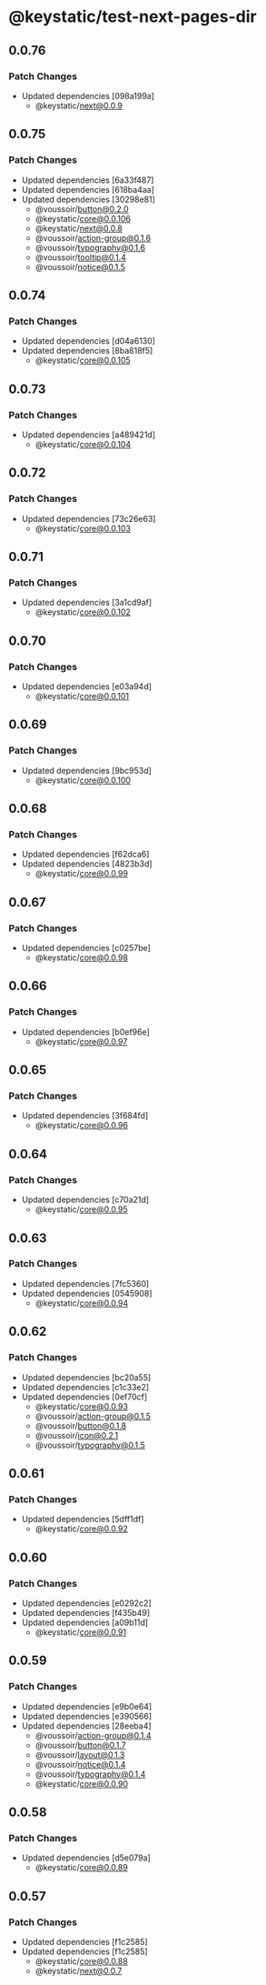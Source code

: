 # @keystatic/test-next-pages-dir

## 0.0.76

### Patch Changes

- Updated dependencies [098a199a]
  - @keystatic/next@0.0.9

## 0.0.75

### Patch Changes

- Updated dependencies [6a33f487]
- Updated dependencies [618ba4aa]
- Updated dependencies [30298e81]
  - @voussoir/button@0.2.0
  - @keystatic/core@0.0.106
  - @keystatic/next@0.0.8
  - @voussoir/action-group@0.1.6
  - @voussoir/typography@0.1.6
  - @voussoir/tooltip@0.1.4
  - @voussoir/notice@0.1.5

## 0.0.74

### Patch Changes

- Updated dependencies [d04a6130]
- Updated dependencies [8ba818f5]
  - @keystatic/core@0.0.105

## 0.0.73

### Patch Changes

- Updated dependencies [a489421d]
  - @keystatic/core@0.0.104

## 0.0.72

### Patch Changes

- Updated dependencies [73c26e63]
  - @keystatic/core@0.0.103

## 0.0.71

### Patch Changes

- Updated dependencies [3a1cd9af]
  - @keystatic/core@0.0.102

## 0.0.70

### Patch Changes

- Updated dependencies [e03a94d]
  - @keystatic/core@0.0.101

## 0.0.69

### Patch Changes

- Updated dependencies [9bc953d]
  - @keystatic/core@0.0.100

## 0.0.68

### Patch Changes

- Updated dependencies [f62dca6]
- Updated dependencies [4823b3d]
  - @keystatic/core@0.0.99

## 0.0.67

### Patch Changes

- Updated dependencies [c0257be]
  - @keystatic/core@0.0.98

## 0.0.66

### Patch Changes

- Updated dependencies [b0ef96e]
  - @keystatic/core@0.0.97

## 0.0.65

### Patch Changes

- Updated dependencies [3f684fd]
  - @keystatic/core@0.0.96

## 0.0.64

### Patch Changes

- Updated dependencies [c70a21d]
  - @keystatic/core@0.0.95

## 0.0.63

### Patch Changes

- Updated dependencies [7fc5360]
- Updated dependencies [0545908]
  - @keystatic/core@0.0.94

## 0.0.62

### Patch Changes

- Updated dependencies [bc20a55]
- Updated dependencies [c1c33e2]
- Updated dependencies [0ef70cf]
  - @keystatic/core@0.0.93
  - @voussoir/action-group@0.1.5
  - @voussoir/button@0.1.8
  - @voussoir/icon@0.2.1
  - @voussoir/typography@0.1.5

## 0.0.61

### Patch Changes

- Updated dependencies [5dff1df]
  - @keystatic/core@0.0.92

## 0.0.60

### Patch Changes

- Updated dependencies [e0292c2]
- Updated dependencies [f435b49]
- Updated dependencies [a09b11d]
  - @keystatic/core@0.0.91

## 0.0.59

### Patch Changes

- Updated dependencies [e9b0e64]
- Updated dependencies [e390566]
- Updated dependencies [28eeba4]
  - @voussoir/action-group@0.1.4
  - @voussoir/button@0.1.7
  - @voussoir/layout@0.1.3
  - @voussoir/notice@0.1.4
  - @voussoir/typography@0.1.4
  - @keystatic/core@0.0.90

## 0.0.58

### Patch Changes

- Updated dependencies [d5e079a]
  - @keystatic/core@0.0.89

## 0.0.57

### Patch Changes

- Updated dependencies [f1c2585]
- Updated dependencies [f1c2585]
  - @keystatic/core@0.0.88
  - @keystatic/next@0.0.7
